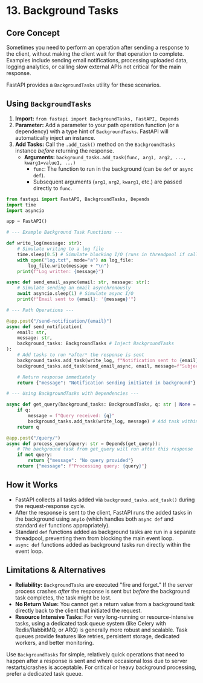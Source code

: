 # 13. Background Tasks

## Core Concept

Sometimes you need to perform an operation after sending a response to the client, without making the client wait for that operation to complete. Examples include sending email notifications, processing uploaded data, logging analytics, or calling slow external APIs not critical for the main response.

FastAPI provides a `BackgroundTasks` utility for these scenarios.

## Using `BackgroundTasks`

1.  **Import:** `from fastapi import BackgroundTasks, FastAPI, Depends`
2.  **Parameter:** Add a parameter to your path operation function (or a dependency) with a type hint of `BackgroundTasks`. FastAPI will automatically inject an instance.
3.  **Add Tasks:** Call the `.add_task()` method on the `BackgroundTasks` instance *before* returning the response.
    -   **Arguments:** `background_tasks.add_task(func, arg1, arg2, ..., kwarg1=value1, ...)`
        -   `func`: The function to run in the background (can be `def` or `async def`).
        -   Subsequent arguments (`arg1`, `arg2`, `kwarg1`, etc.) are passed directly to `func`.

```python
from fastapi import FastAPI, BackgroundTasks, Depends
import time
import asyncio

app = FastAPI()

# --- Example Background Task Functions ---

def write_log(message: str):
    # Simulate writing to a log file
    time.sleep(0.5) # Simulate blocking I/O (runs in threadpool if called from async def)
    with open("log.txt", mode="a") as log_file:
        log_file.write(message + "\n")
    print(f"Log written: {message}")

async def send_email_async(email: str, message: str):
    # Simulate sending an email asynchronously
    await asyncio.sleep(1) # Simulate async I/O
    print(f"Email sent to {email}: '{message}'")

# --- Path Operations ---

@app.post("/send-notification/{email}")
async def send_notification(
    email: str,
    message: str,
    background_tasks: BackgroundTasks # Inject BackgroundTasks
):
    # Add tasks to run *after* the response is sent
    background_tasks.add_task(write_log, f"Notification sent to {email}: {message}")
    background_tasks.add_task(send_email_async, email, message=f"Subject: Notification\n\n{message}")

    # Return response immediately
    return {"message": "Notification sending initiated in background"}

# --- Using BackgroundTasks with Dependencies ---

async def get_query(background_tasks: BackgroundTasks, q: str | None = None):
    if q:
        message = f"Query received: {q}"
        background_tasks.add_task(write_log, message) # Add task within dependency
    return q

@app.post("/query/")
async def process_query(query: str = Depends(get_query)):
    # The background task from get_query will run after this response
    if not query:
        return {"message": "No query provided"}
    return {"message": f"Processing query: {query}"}

```

## How it Works

-   FastAPI collects all tasks added via `background_tasks.add_task()` during the request-response cycle.
-   After the response is sent to the client, FastAPI runs the added tasks in the background using `anyio` (which handles both `async def` and standard `def` functions appropriately).
-   Standard `def` functions added as background tasks are run in a separate threadpool, preventing them from blocking the main event loop.
-   `async def` functions added as background tasks run directly within the event loop.

## Limitations & Alternatives

-   **Reliability:** `BackgroundTasks` are executed "fire and forget." If the server process crashes *after* the response is sent but *before* the background task completes, the task might be lost.
-   **No Return Value:** You cannot get a return value from a background task directly back to the client that initiated the request.
-   **Resource Intensive Tasks:** For very long-running or resource-intensive tasks, using a dedicated task queue system (like Celery with Redis/RabbitMQ, or ARQ) is generally more robust and scalable. Task queues provide features like retries, persistent storage, dedicated workers, and better monitoring.

Use `BackgroundTasks` for simple, relatively quick operations that need to happen after a response is sent and where occasional loss due to server restarts/crashes is acceptable. For critical or heavy background processing, prefer a dedicated task queue.
